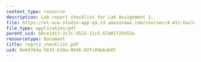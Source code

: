 ```yaml
---
content_type: resource
description: Lab report checklist for Lab Assignment 2.
file: https://ol-ocw-studio-app-qa.s3.amazonaws.com/courses/4-411-building-technology-laboratory-spring-2004/8e64764a5b31b18a864682fc09e6a68f_reprt2_checklist.pdf
file_type: application/pdf
parent_uid: b8ce1dc3-2c7c-d522-11c5-67a01725d51e
resourcetype: Document
title: reprt2_checklist.pdf
uid: 8e64764a-5b31-b18a-8646-82fc09e6a68f
---
```

